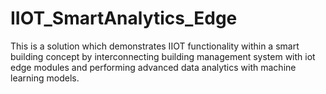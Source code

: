 # IIOT_SmartAnalytics_Edge
This is a solution which demonstrates IIOT functionality within a smart building concept by interconnecting building management system with iot edge modules and performing advanced data analytics with machine learning models.
